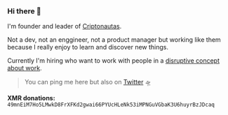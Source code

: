 ### Hi there 👋

I'm founder and leader of [Criptonautas](https://criptonautas.co).

Not a dev, not an enggineer, not a product manager but working like them because I really enjoy to learn and discover new things.

Currently I'm hiring who want to work with people in a [disruptive concept about work](https://criptonautas.co/hiring).

> You can ping me here but also on [Twitter](twitter.com/matenauta) 🛸

**XMR donations:** ``49mnEiM7Ho5LMwkD8FrXFKd2gwai66PYUcHLeNk53iMPNGuVGbaK3U6huyrBzJDcaq``
